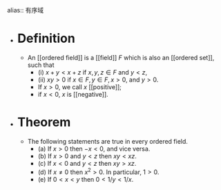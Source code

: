 alias:: 有序域

- # Definition
	- An [[ordered field]] is a [[field]] $F$ which is also an [[ordered set]], such
	  that
		- (i) $x + y < x + z$ if $x, y, z\in F$ and $y < z$,
		- (ii) $xy > 0$ if $x\in F, y\in F, x > 0$, and $y > 0$.
		- If $x > 0$, we call $x$ [[positive]];
		- if $x < 0$, $x$ is [[negative]].
- # Theorem
	- The following statements are true in every ordered field.
		- (a) If $x > 0$ then $-x < 0$, and vice versa.
		- (b) If $x > 0$ and $y < z$ then $xy <xz$.
		- (c) If $x < 0$ and $y < z$ then $xy > xz$.
		- (d) If $x\ne 0$ then $x^2 > 0$. In particular, $1 > 0$.
		- (e) If $0<x<y$ then $0< 1/y< 1/x$.